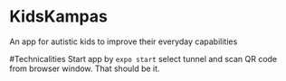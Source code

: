 # KidsKampas
An app for autistic kids to improve their everyday capabilities

#Technicalities
Start app by `expo start` select tunnel and scan QR code from browser window. That should be it.
